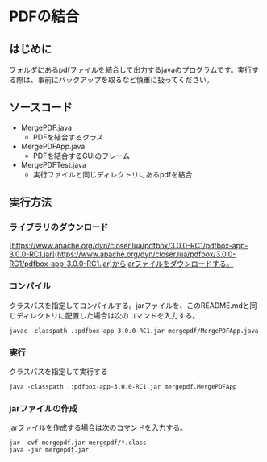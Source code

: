 # PDFの結合

## はじめに
フォルダにあるpdfファイルを結合して出力するjavaのプログラムです。実行する際は、事前にバックアップを取るなど慎重に扱ってください。

## ソースコード
- MergePDF.java
  - PDFを結合するクラス
- MergePDFApp.java
  - PDFを結合するGUIのフレーム
- MergePDFTest.java
  - 実行ファイルと同じディレクトリにあるpdfを結合

## 実行方法
### ライブラリのダウンロード
[https://www.apache.org/dyn/closer.lua/pdfbox/3.0.0-RC1/pdfbox-app-3.0.0-RC1.jar](https://www.apache.org/dyn/closer.lua/pdfbox/3.0.0-RC1/pdfbox-app-3.0.0-RC1.jar)からjarファイルをダウンロードする。
### コンパイル
クラスパスを指定してコンパイルする。jarファイルを、このREADME.mdと同じディレクトリに配置した場合は次のコマンドを入力する。
```
javac -classpath .:pdfbox-app-3.0.0-RC1.jar mergepdf/MergePDFApp.java
```
### 実行
クラスパスを指定して実行する
```
java -classpath .:pdfbox-app-3.0.0-RC1.jar mergepdf.MergePDFApp
```

### jarファイルの作成
jarファイルを作成する場合は次のコマンドを入力する。
```
jar -cvf mergepdf.jar mergepdf/*.class
java -jar mergepdf.jar
```
